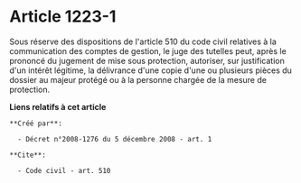 # Article 1223-1

Sous réserve des dispositions de l'article 510 du code civil relatives à la communication des comptes de gestion, le juge des
tutelles peut, après le prononcé du jugement de mise sous protection, autoriser, sur justification d'un intérêt légitime, la
délivrance d'une copie d'une ou plusieurs pièces du dossier au majeur protégé ou à la personne chargée de la mesure de
protection.

**Liens relatifs à cet article**

	**Créé par**:

	  - Décret n°2008-1276 du 5 décembre 2008 - art. 1

	**Cite**:

	  - Code civil - art. 510
